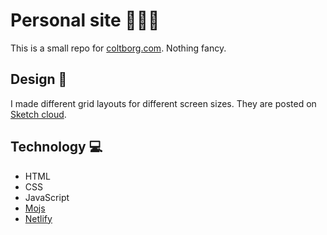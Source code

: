 # Personal site 👨🏻‍💻
This is a small repo for [coltborg.com](https://coltborg.com). Nothing fancy.

## Design 💠
I made different grid layouts for different screen sizes. They are posted on [Sketch cloud](https://sketch.cloud/s/0A3Ey).

## Technology 💻
* HTML
* CSS
* JavaScript
* [Mojs](http://mojs.io/)
* [Netlify](https://www.netlify.com/)
